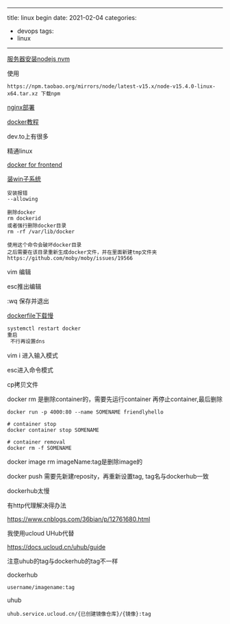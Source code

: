 
---
title: linux begin
date: 2021-02-04
categories:
 - devops
tags:
 - linux
---

[服务器安装nodejs nvm](https://cloud.tencent.com/document/product/213/38237)

使用

```shell
https://npm.taobao.org/mirrors/node/latest-v15.x/node-v15.4.0-linux-x64.tar.xz 下载npm
```

[nginx部署](https://yq.aliyun.com/articles/744961)



[docker教程](https://cloud.tencent.com/developer/article/1667550)

dev.to上有很多

精通linux

[docker for frontend](https://dev.to/akanksha_9560/docker-for-frontend-developers-1dk5)



[装win子系统](https://docs.microsoft.com/zh-cn/windows/wsl/install-win10#step-4---download-the-linux-kernel-update-package)



```
安装报错
--allowing
```



```
删除docker
rm dockerid
或者强行删除docker目录
rm -rf /var/lib/docker

使用这个命令会破坏docker目录
之后需要在该目录重新生成docker文件，并在里面新建tmp文件夹
https://github.com/moby/moby/issues/19566
```



vim 编辑

esc推出编辑

:wq 保存并退出



[dockerfile下载慢](https://blog.csdn.net/sinat_31465609/article/details/104105123)

```javascript
systemctl restart docker
重启
 不行再设置dns
```

vim i 进入输入模式

esc进入命令模式



cp拷贝文件



docker rm 是删除container的，需要先运行container 再停止container,最后删除

```
docker run -p 4000:80 --name SOMENAME friendlyhello

# container stop
docker container stop SOMENAME

# container removal
docker rm -f SOMENAME
```

docker image rm imageName:tag是删除image的



docker push 需要先新建reposity，再重新设置tag, tag名与dockerhub一致



dockerhub太慢

有http代理解决得办法

https://www.cnblogs.com/36bian/p/12761680.html



我使用ucloud UHub代替

https://docs.ucloud.cn/uhub/guide



注意uhub的tag与dockerhub的tag不一样



dockerhub

```
username/imagename:tag
```

uhub

```
uhub.service.ucloud.cn/{已创建镜像仓库}/{镜像}:tag
```

